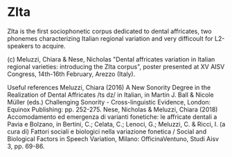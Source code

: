 # ZIta
ZIta is the first sociophonetic corpus dedicated to dental affricates, two phonemes characterizing Italian regional variation and very difficoult for L2-speakers to acquire.

(c) Meluzzi, Chiara & Nese, Nicholas "Dental affricates variation in Italian regional varieties: introducing the ZIta corpus", poster presented at XV AISV Congress, 14th-16th February, Arezzo (Italy).

Useful references
Meluzzi, Chiara (2016) A New Sonority Degree in the Realization of Dental Affricates /ts dz/ in Italian, in Martin J. Ball & Nicole Müller (eds.) Challenging Sonority - Cross-linguistic Evidence, London: Equinox Publishing: pp. 252-275.
Nese, Nicholas & Meluzzi, Chiara (2018) Accomodamento ed emergenza di varianti fonetiche: le affricate dentali a Pavia e Bolzano, in Bertini, C.; Celata, C.; Lenoci, G.; Meluzzi, C. & Ricci, I. (a cura di) Fattori sociali e biologici nella variazione fonetica / Social and Biological Factors in Speech Variation, Milano: OfficinaVentuno, Studi Aisv 3, pp. 69-86. 
